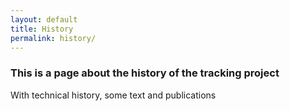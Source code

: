 ```yaml
---
layout: default
title: History
permalink: history/
---
```


### This is a page about the history of the tracking project
With technical history, some text and publications
